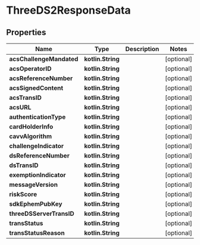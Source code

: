 
# ThreeDS2ResponseData

## Properties
Name | Type | Description | Notes
------------ | ------------- | ------------- | -------------
**acsChallengeMandated** | **kotlin.String** |  |  [optional]
**acsOperatorID** | **kotlin.String** |  |  [optional]
**acsReferenceNumber** | **kotlin.String** |  |  [optional]
**acsSignedContent** | **kotlin.String** |  |  [optional]
**acsTransID** | **kotlin.String** |  |  [optional]
**acsURL** | **kotlin.String** |  |  [optional]
**authenticationType** | **kotlin.String** |  |  [optional]
**cardHolderInfo** | **kotlin.String** |  |  [optional]
**cavvAlgorithm** | **kotlin.String** |  |  [optional]
**challengeIndicator** | **kotlin.String** |  |  [optional]
**dsReferenceNumber** | **kotlin.String** |  |  [optional]
**dsTransID** | **kotlin.String** |  |  [optional]
**exemptionIndicator** | **kotlin.String** |  |  [optional]
**messageVersion** | **kotlin.String** |  |  [optional]
**riskScore** | **kotlin.String** |  |  [optional]
**sdkEphemPubKey** | **kotlin.String** |  |  [optional]
**threeDSServerTransID** | **kotlin.String** |  |  [optional]
**transStatus** | **kotlin.String** |  |  [optional]
**transStatusReason** | **kotlin.String** |  |  [optional]



